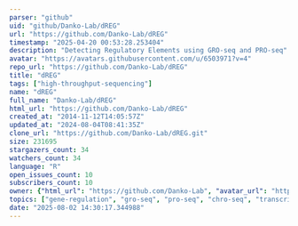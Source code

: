 ```yaml
---
parser: "github"
uid: "github/Danko-Lab/dREG"
url: "https://github.com/Danko-Lab/dREG"
timestamp: "2025-04-20 00:53:28.253404"
description: "Detecting Regulatory Elements using GRO-seq and PRO-seq"
avatar: "https://avatars.githubusercontent.com/u/6503971?v=4"
repo_url: "https://github.com/Danko-Lab/dREG"
title: "dREG"
tags: ["high-throughput-sequencing"]
name: "dREG"
full_name: "Danko-Lab/dREG"
html_url: "https://github.com/Danko-Lab/dREG"
created_at: "2014-11-12T14:05:57Z"
updated_at: "2024-08-04T08:41:35Z"
clone_url: "https://github.com/Danko-Lab/dREG.git"
size: 231695
stargazers_count: 34
watchers_count: 34
language: "R"
open_issues_count: 10
subscribers_count: 10
owner: {"html_url": "https://github.com/Danko-Lab", "avatar_url": "https://avatars.githubusercontent.com/u/6503971?v=4", "login": "Danko-Lab", "type": "Organization"}
topics: ["gene-regulation", "gro-seq", "pro-seq", "chro-seq", "transcription-regulatory-elements"]
date: "2025-08-02 14:30:17.344988"
---
```

